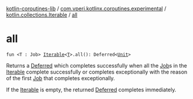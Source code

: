 [kotlin-coroutines-lib](../../index.md) / [com.vperi.kotlinx.coroutines.experimental](../index.md) / [kotlin.collections.Iterable](index.md) / [all](./all.md)

# all

`fun <T : Job> `[`Iterable`](https://kotlinlang.org/api/latest/jvm/stdlib/kotlin.collections/-iterable/index.html)`<`[`T`](all.md#T)`>.all(): Deferred<`[`Unit`](https://kotlinlang.org/api/latest/jvm/stdlib/kotlin/-unit/index.html)`>`

Returns a [Deferred](#) which completes successfully when all the
[Job](#)s in the [Iterable](https://kotlinlang.org/api/latest/jvm/stdlib/kotlin.collections/-iterable/index.html) complete successfully or
completes exceptionally with the reason of the first
[Job](#) that completes exceptionally.

If the [Iterable](https://kotlinlang.org/api/latest/jvm/stdlib/kotlin.collections/-iterable/index.html) is empty, the returned [Deferred](#)
completes immediately.

